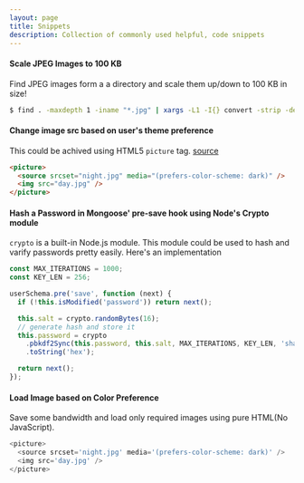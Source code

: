 ```yaml
---
layout: page
title: Snippets
description: Collection of commonly used helpful, code snippets
---
```


#### Scale JPEG Images to 100 KB

Find JPEG images form a a directory and scale them up/down to 100 KB in size!

```sh
$ find . -maxdepth 1 -iname "*.jpg" | xargs -L1 -I{} convert -strip -define jpeg:extent=100kb -colorspace Gray -auto-level -monitor  "{}" out/"{}"
```

#### Change image src based on user's theme preference

This could be achived using HTML5 `picture` tag. [source](https://stackoverflow.com/a/56030447/8657006)

```html
<picture>
  <source srcset="night.jpg" media="(prefers-color-scheme: dark)" />
  <img src="day.jpg" />
</picture>
```

#### Hash a Password in Mongoose' pre-save hook using Node's Crypto module

`crypto` is a built-in Node.js module. This module could be used to hash and varify passwords pretty easily. Here's an implementation

```js
const MAX_ITERATIONS = 1000;
const KEY_LEN = 256;

userSchema.pre('save', function (next) {
  if (!this.isModified('password')) return next();

  this.salt = crypto.randomBytes(16);
  // generate hash and store it
  this.password = crypto
    .pbkdf2Sync(this.password, this.salt, MAX_ITERATIONS, KEY_LEN, 'sha512')
    .toString('hex');

  return next();
});
```

#### Load Image based on Color Preference

Save some bandwidth and load only required images using pure HTML(No JavaScript).

```js
<picture>
  <source srcset='night.jpg' media='(prefers-color-scheme: dark)' />
  <img src='day.jpg' />
</picture>
```


